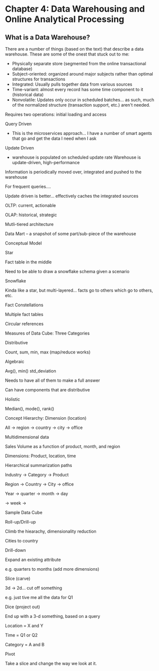 # Chapter 4: Data Warehousing and Online Analytical Processing

## What is a Data Warehouse?
There are a number of things (based on the text) that describe a data warehouse. These are some of the onest that stuck out to me:

- Physically separate store (segmented from the online transactional database)
- Subject-oriented: organized around major subjects rather than optimal structures for transactions
- Integrated: Usually pulls together data from various sources
- Time-variant: almost every record has some time component to it (historical data)
- Nonvolatile: Updates only occur in scheduled batches... as such, much of the normalized structure (transaction support, etc.) aren't needed.


Requires two operations: initial loading and access

Query Driven
- This is the microservices approach... I have a number of smart agents that go and get the data I need when I ask

Update Driven
- warehouse is populated on scheduled update rate
Warehouse is update-driven, high-performance

Information is periodically moved over, integrated and pushed to the warehouse

For frequent queries....

Update driven is better... effectively caches the integrated sources

OLTP: current, actionable

OLAP: historical, strategic

Mutli-tiered architecture

Data Mart – a snapshot of some part/sub-piece of the warehouse

Conceptual Model

Star

Fact table in the middle

Need to be able to draw a snowflake schema given a scenario

Snowflake

Kinda like a star, but multi-layered... facts go to others which go to others, etc.

Fact Constellations

Multiple fact tables

Circular references

Measures of Data Cube: Three Categories

Distributive

Count, sum, min, max (map/reduce works)

Algebraic

Avg(), min() std_deviation

Needs to have all of them to make a full answer

Can have components that are distributive

Holistic

Median(), mode(), rank()

Concept Hierarchy: Dimension (location)

All -> region -> country -> city -> office

Multidimensional data

Sales Volume as a function of product, month, and region

Dimensions: Product, location, time

Hierarchical summarization paths

Industry -> Category -> Product

Region -> Country -> City -> office

Year -> quarter -> month -> day

-> week ->

Sample Data Cube

Roll-up/Drill-up

Climb the hiearachy, dimensionality reduction

Cities to country

Drill-down

Expand an existing attribute

e.g. quarters to months (add more dimensions)

Slice (carve)

3d -> 2d... cut off something

e.g. just tive me all the data for Q1

Dice (project out)

End up with a 3-d something, based on a query

Location = X and Y

Time = Q1 or Q2

Category = A and B

Pivot

Take a slice and change the way we look at it.
